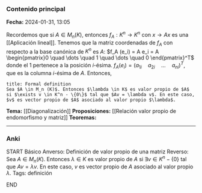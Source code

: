 ### Contenido principal

**Fecha:** 2024-01-31, 13:05

Recordemos que si $A \in M_n (K)$, entonces $f_A : K^n \to K^n$ con $x \to Ax$ es una [[Aplicación lineal]]. Tenemos que la matriz coordenadas de $f_A$ con respecto a la base canónica de $K^n$ es $A$: $f_A (e_i) = A e_i = A \begin{pmatrix}0 \quad  \dots \quad 1 \quad  \dots \quad  0 \end{pmatrix}^T$ donde el $1$ pertenece a la posición $i$-ésima. $f_A (e_i) = (a_{1i} \quad a_{2i} \quad \dots \quad a_{ni})^T$, que es la columna $i$-ésima de $A$. Entonces,
```ad-formal
title: Formal definition
Sea $A \in M_n (K)$. Entonces $\lambda \in K$ es valor propio de $A$ si $\exists v \in K^n - \{0\}$ tal que $Av = \lambda v$. En este caso, $v$ es vector propio de $A$ asociado al valor propio $\lambda$.
```

**Tema:** [[Diagonalización]]
**Proposiciones:** [[Relación valor propio de endomorfismo y matriz]]
**Teoremas:**

---
### Anki

START
Básico
Anverso: Definición de valor propio de una matriz
Reverso: Sea $A \in M_n (K)$. Entonces $\lambda \in K$ es valor propio de $A$ si $\exists v \in K^n - \{0\}$ tal que $Av = \lambda v$. En este caso, $v$ es vector propio de $A$ asociado al valor propio $\lambda$.
Tags: definición
<!--ID: 1706723823899-->
END